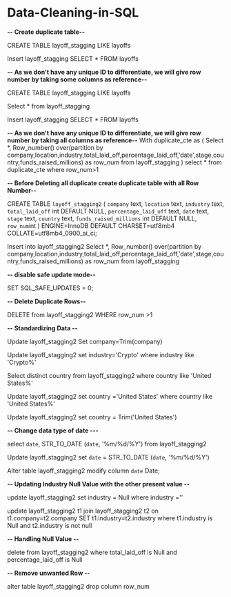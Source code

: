 # Data-Cleaning-in-SQL

**-- Create duplicate table--**

CREATE TABLE layoff_stagging
LIKE layoffs

Insert layoff_stagging
SELECT 
    *
FROM
    layoffs

**-- As we don't have any unique ID to differentiate, we will give row number by taking some columns as reference--**

CREATE TABLE layoff_stagging
LIKE layoffs

Select * from layoff_stagging

Insert layoff_stagging
SELECT 
    *
FROM
    layoffs

**-- As we don't have any unique ID to differentiate, we will give row number by taking all columns as reference--**
 With duplicate_cte as (
Select *, 
Row_number() over(partition by company,location,industry,total_laid_off,percentage_laid_off,'date',stage,country,funds_raised_millions) as row_num
from layoff_stagging
)
select * from duplicate_cte
where row_num>1

**-- Before Deleting all duplicate create duplicate table with all Row Number--**

CREATE TABLE `layoff_stagging2` (
  `company` text,
  `location` text,
  `industry` text,
  `total_laid_off` int DEFAULT NULL,
  `percentage_laid_off` text,
  `date` text,
  `stage` text,
  `country` text,
  `funds_raised_millions` int DEFAULT NULL,
  `row_num`int
) ENGINE=InnoDB DEFAULT CHARSET=utf8mb4 COLLATE=utf8mb4_0900_ai_ci;

Insert into layoff_stagging2
Select *, 
Row_number() over(partition by company,location,industry,total_laid_off,percentage_laid_off,'date',stage,country,funds_raised_millions) as row_num
from layoff_stagging

**-- disable safe update mode--**

SET SQL_SAFE_UPDATES = 0;

**-- Delete Duplicate Rows--**

DELETE from layoff_stagging2 
WHERE row_num >1

**-- Standardizing Data --**

Update layoff_stagging2
Set company=Trim(company)

Update layoff_stagging2
set industry='Crypto'
where industry like 'Crypto%'

Select distinct country from layoff_stagging2 where country like 'United States%'

Update layoff_stagging2
set country ='United States'
where country like 'United States%'

Update layoff_stagging2
set country = Trim('United States')

**-- Change data type of date ---**

select `date`, STR_TO_DATE (`date`, '%m/%d/%Y')
from layoff_stagging2

Update layoff_stagging2
set `date` = STR_TO_DATE (`date`, '%m/%d/%Y')

Alter table layoff_stagging2
modify column `date` Date;


**-- Updating Industry Null Value with the other present value --**

update layoff_stagging2
set industry = Null
where industry =''

update layoff_stagging2 t1
join layoff_stagging2 t2 on t1.company=t2.company
SET t1.industry=t2.industry
where t1.industry is Null
and t2.industry is not null


**-- Handling Null Value --**

delete from  layoff_stagging2
where total_laid_off is Null 
and percentage_laid_off is Null 


**-- Remove unwanted Row --**

alter table layoff_stagging2
drop column row_num

